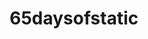 ---
title: "65daysofstatic"
summary: "65daysofstatic are a post-rock band from Sheffield, England. Formed in 2001, the band is composed of instrumentalists Paul Wolinski, Joe Shrewsbury, Rob Jones and Simon Wright.
The band's music has been described as noisy, electronic, guitar-driven instrumentals, interspersed with live drums and off-beat sampled drums akin to those of IDM artists, although they have continued to evolve their sound by incorporating electronic music, drum and bass and glitch music. They have been described as, \"a soundtrack to a new dimension, where rock, dance and electronica are equals.\"The band's first album, The Fall of Math, was released in September 2004, to critical acclaim, described as \"an album that can retain the dynamics, fraught tension and climactic explosiveness of its peers and influences, whilst still sounding like one of the most urgent and direct long-player releases of the year.\" The band released a further five studio albums, One Time for All Time, The Destruction of Small Ideas, We Were Exploding Anyway, Wild Light, replicr, 2019, and a soundtrack, Silent Running.
During the Game Awards 2014, it was announced that they would be providing the soundtrack for the video game No Man's Sky, followed by a live performance. An album containing music from the soundtrack, entitled No Man's Sky: Music for an Infinite Universe, was released in August 2016. During September 2017, the band announced new work involving algorithmic techniques, titled Decomposition Theory. Their latest studio album, replicr, 2019, was released on 27 September 2019."
slug: "65daysofstatic"
image: "65daysofstatic.jpg"
apple_music_artist_url: "https://music.apple.com/gb/artist/65daysofstatic/192738438"
wikipedia_url: "https://en.wikipedia.org/wiki/65daysofstatic"
---
